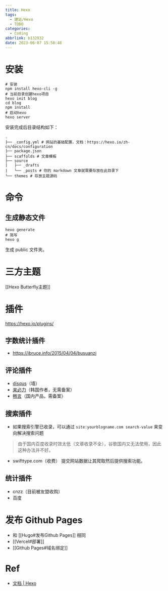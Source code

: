 ```yaml
---
title: Hexo
tags:
  - 建站/Hexo
  - TODO
categories:
  - Coding
abbrlink: b132932
date: 2023-06-07 15:58:48
---
```

# 安装
```shell
# 安装
npm install hexo-cli -g
# 当前目录创建hexo项目
hexo init blog
cd blog
npm install
# 启动hexo
hexo server
```

安装完成后目录结构如下：
```text
. 
├── _config.yml # 网站的基础配置，文档：https://hexo.io/zh-cn/docs/configuration  
├── package.json  
├── scaffolds # 文章模板  
├── source  
|   ├── _drafts  
|   └── _posts # 你的 markdown 文章就需要存放在此目录下  
└── themes # 存放主题源码
```

# 命令
## 生成静态文件
```shell
hexo generate
# 简写
hexo g
```
生成 public 文件夹。

# 三方主题
[[Hexo Butterfly主题]]

# 插件
https://hexo.io/plugins/
## 字数统计插件
-  https://ibruce.info/2015/04/04/busuanzi

## 评论插件
- [disqus](https://disqus.com/)（墙）
- [来必力](https://livere.com)（韩国作者，无需备案）
- [畅言](https://changyan.kuaizhan.com)（国内产品，需备案）

## 搜索插件
- 如果搜索引擎已收录，可以通过 `site:yourblogname.com search-value` 来变向解决搜索问题
> 	由于国内百度收录时效太低（文章收录不全），谷歌国内又无法使用，因此这种办法并不好。
- swifttype.com（收费）
	提交网站数据让其爬取然后提供搜索功能。
 
## 统计插件
- cnzz（目前被友盟收购）
- 百度

# 发布 Github Pages
- 和 [[Hugo#发布Github Pages]] 相同
- [[Vercel#部署]] 
- [[Github Pages#域名绑定]]

# Ref
- [文档 | Hexo](https://hexo.io/zh-cn/docs)
